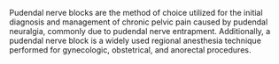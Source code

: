 Pudendal nerve blocks are the method of choice utilized for the initial diagnosis and management of chronic pelvic pain caused by pudendal neuralgia, commonly due to pudendal nerve entrapment. Additionally, a pudendal nerve block is a widely used regional anesthesia technique performed for gynecologic, obstetrical, and anorectal procedures.